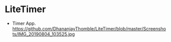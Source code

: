 # LiteTimer
- Timer App.
https://github.com/DhananjayThomble/LiteTimer/blob/master/Screenshots/IMG_20190804_103525.jpg
